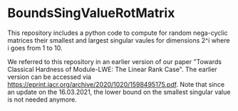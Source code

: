 # BoundsSingValueRotMatrix
This repository includes a python code to compute for random nega-cyclic matrices their smallest and largest singular vaules for dimensions 2^i where i goes from 1 to 10.

We referred to this repository in an earlier version of our paper "Towards Classical Hardness of Module-LWE: The Linear Rank Case". The earlier version can be accessed via https://eprint.iacr.org/archive/2020/1020/1598495175.pdf. Note that since an update on the 16.03.2021, the lower bound on the smallest singular value is not needed anymore.



